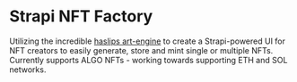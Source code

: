# Strapi NFT Factory

Utilizing the incredible [haslips art-engine](https://github.com/HashLips/hashlips_art_engine) to create a Strapi-powered UI for NFT creators to easily generate, store and mint single or multiple NFTs. Currently supports ALGO NFTs - working towards supporting ETH and SOL networks. 
